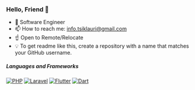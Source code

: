 ### Hello, Friend 👋

 - 🚀 Software Engineer
 - 📫 How to reach me: [info.tsiklauri@gmail.com](mailto:info.tsiklauri@gmail.com?subject=[GitHub]%20Source%20Han%20Sans)
 - ☝️ Open to Remote/Relocate
 - 💡 To get readme like this, create a repository with a name that matches your GitHub username.

##### Languages and Frameworks

[![PHP](https://img.shields.io/badge/PHP-777BB4?style=for-the-badge&logo=php&logoColor=white)](#) [![Laravel](https://img.shields.io/badge/Laravel-FF2D20?style=for-the-badge&logo=laravel&logoColor=white)](#) [![Flutter](https://img.shields.io/badge/Flutter-%2302569B.svg?style=for-the-badge&logo=Flutter&logoColor=white)](#) [![Dart](https://img.shields.io/badge/dart-%230175C2.svg?style=for-the-badge&logo=dart&logoColor=white)](#)

<!--
**just-Luka/just-Luka** is a ✨ _special_ ✨ repository because its `README.md` (this file) appears on your GitHub profile.

Here are some ideas to get you started:

- 🔭 I’m currently working on ...
- 🌱 I’m currently learning ...
- 👯 I’m looking to collaborate on ...
- 🤔 I’m looking for help with ...
- 💬 Ask me about ...
- 📫 How to reach me: ...
- 😄 Pronouns: ...
- ⚡ Fun fact: ...
-->
